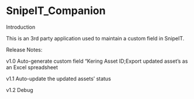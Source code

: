 # SnipeIT_Companion

Introduction

This is an 3rd party application used to maintain a custom field in SnipeIT.

Release Notes:

v1.0 Auto-generate custom field “Kering Asset ID;Export updated asset’s as an Excel spreadsheet

v1.1 Auto-update the updated assets’ status

v1.2 Debug

